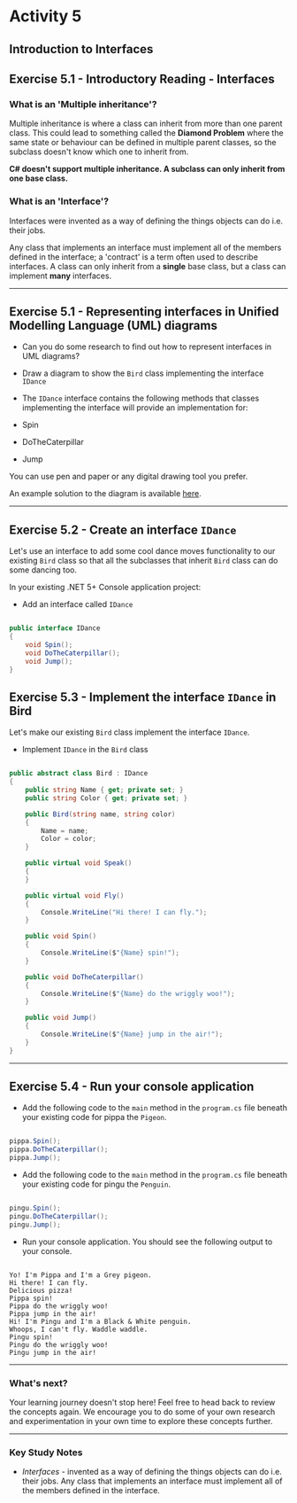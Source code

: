 # Activity 5
## Introduction to Interfaces

## Exercise 5.1 - Introductory Reading - Interfaces

### What is an 'Multiple inheritance'?

Multiple inheritance is where a class can inherit from more than one parent class. This could lead to something called the **Diamond Problem** where the same state or behaviour can be defined in multiple parent classes, so the subclass doesn't know which one to inherit from. 

**C# doesn't support multiple inheritance. A subclass can only inherit from one base class.**

### What is an 'Interface'?

Interfaces were invented as a way of defining the things objects can do i.e. their jobs.

Any class that implements an interface must implement all of the members defined in the interface; a 'contract' is a term often used to describe interfaces. A class can only inherit from a **single** base class, but a class can implement **many** interfaces.

---

## Exercise 5.1 - Representing interfaces in Unified Modelling Language (UML) diagrams

- Can you do some research to find out how to represent interfaces in UML diagrams?

- Draw a diagram to show the `Bird` class implementing the interface `IDance`

- The `IDance` interface contains the following methods that classes implementing the interface will provide an implementation for:

- Spin
- DoTheCaterpillar
- Jump

You can use pen and paper or any digital drawing tool you prefer.

An example solution to the diagram is available [here](./solutions/activity_5_exercise_5.1.png).

---

## Exercise 5.2 - Create an interface `IDance`

Let's use an interface to add some cool dance moves functionality to our existing `Bird` class so that all the subclasses that inherit `Bird` class can do some dancing too.

In your existing .NET 5+ Console application project:

- Add an interface called `IDance`

```csharp

public interface IDance
{
    void Spin();
    void DoTheCaterpillar();
    void Jump();
}

```

## Exercise 5.3 - Implement the interface `IDance` in Bird

Let's make our existing `Bird` class implement the interface `IDance`.

- Implement `IDance` in the `Bird` class

```csharp

public abstract class Bird : IDance
{
    public string Name { get; private set; }
    public string Color { get; private set; }

    public Bird(string name, string color)
    {
        Name = name;
        Color = color;
    }

    public virtual void Speak() 
    {
    }

    public virtual void Fly() 
    {
        Console.WriteLine("Hi there! I can fly.");
    }

    public void Spin() 
    {
        Console.WriteLine($"{Name} spin!");
    }

    public void DoTheCaterpillar()
    {
        Console.WriteLine($"{Name} do the wriggly woo!");
    }

    public void Jump()
    {
        Console.WriteLine($"{Name} jump in the air!");
    }
}

```

---

## Exercise 5.4 - Run your console application

- Add the following code to the `main` method in the `program.cs` file beneath your existing code for pippa the `Pigeon`.

```csharp

pippa.Spin();
pippa.DoTheCaterpillar();
pippa.Jump();

```

- Add the following code to the `main` method in the `program.cs` file beneath your existing code for pingu the `Penguin`.

```csharp

pingu.Spin();
pingu.DoTheCaterpillar();
pingu.Jump();

```

- Run your console application. You should see the following output to your console.

```

Yo! I'm Pippa and I'm a Grey pigeon.
Hi there! I can fly.
Delicious pizza!
Pippa spin!
Pippa do the wriggly woo!
Pippa jump in the air!
Hi! I'm Pingu and I'm a Black & White penguin.
Whoops, I can't fly. Waddle waddle.
Pingu spin!
Pingu do the wriggly woo!
Pingu jump in the air!

```
---

### What's next?

Your learning journey doesn't stop here! Feel free to head back to review the concepts again. We encourage you to do some of your own research and experimentation in your own time to explore these concepts further.

---

### Key Study Notes

- *Interfaces* - invented as a way of defining the things objects can do i.e. their jobs. Any class that implements an interface must implement all of the members defined in the interface.